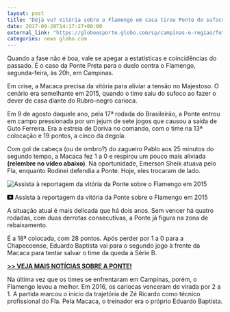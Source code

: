 ```yaml
---
layout: post
title: "Déjà vu? Vitória sobre o Flamengo em casa tirou Ponte do sufoco em 2015"
date: 2017-09-28T14:17:27+00:00
external_link: "https://globoesporte.globo.com/sp/campinas-e-regiao/futebol/times/ponte-preta/noticia/deja-vu-vitoria-sobre-o-flamengo-em-casa-tirou-ponte-do-sufoco-em-2015.ghtml"
categories: news globo.com
---
```

 
 
 

 
 
 
 

Quando a fase não é boa, vale se apegar a estatísticas e coincidências do passado. É o caso da Ponte Preta para o duelo contra o Flamengo, segunda-feira, às 20h, em Campinas.

 
 
 

Em crise, a Macaca precisa da vitória para aliviar a tensão no Majestoso. O cenário era semelhante em 2015, quando o time saiu do sufoco ao fazer o dever de casa diante do Rubro-negro carioca.

 
 
 

Em 9 de agosto daquele ano, pela 17ª rodada do Brasileirão, a Ponte entrou em campo pressionada por um jejum de sete jogos que causou a saída de Guto Ferreira. Era a estreia de Doriva no comando, com o time na 13ª colocação e 19 pontos, a cinco da degola.

 
 
 

Com gol de cabeça (ou de ombro?) do zagueiro Pablo aos 25 minutos do segundo tempo, a Macaca fez 1 a 0 e respirou um pouco mais aliviada **(relembre no vídeo abaixo)**. Na oportunidade, Emerson Sheik atuava pelo Fla, enquanto Rodinei defendia a Ponte. Hoje, eles trocaram de lado.

 
 
 
 <meta itemprop="name" content="Assista à reportagem da vitória da Ponte sobre o Flamengo em 2015"> <meta itemprop="thumbnailUrl" content="https://s03.video.glbimg.com/x720/4381818.jpg"> <meta itemprop="datePublished" content="2017-09-28T13:47:26.549Z"> <meta itemprop="uploadDate" content="2017-09-28T13:47:26.549Z"> 

 

 
  ![Assista à reportagem da vitória da Ponte sobre o Flamengo em 2015](https://s03.video.glbimg.com/x720/4381818.jpg "Assista à reportagem da vitória da Ponte sobre o Flamengo em 2015") 
 
 
 

_<svg xmlns="http://www.w3.org/2000/svg" width="14px" height="11px" viewbox="0 0 14 11"><path d="M14,9.16666667 C14,10.175 13.19,11 12.2,11 L1.8,11 C0.81,11 0,10.175 0,9.16666667 L0,1.83333333 C0,0.825 0.81,0 1.8,0 L12.2,0 C13.19,0 14,0.825 14,1.83333333 L14,9.16666667 Z M10.6,5.5 L5.2,2.5025 L5.2,8.48833333 L10.6,5.5 L10.6,5.5 Z" id="Shape"></path></svg>_ Assista à reportagem da vitória da Ponte sobre o Flamengo em 2015

 
 
 
 

A situação atual é mais delicada que há dois anos. Sem vencer há quatro rodadas, com duas derrotas consecutivas, a Ponte já figura na zona de rebaixamento.

 
 
 

É a 18ª colocada, com 28 pontos. Após perder por 1 a 0 para a Chapecoense, Eduardo Baptista vai para o segundo jogo à frente da Macaca para tentar salvar o time da queda à Série B.

 
 
 

[**\>\> VEJA MAIS NOTÍCIAS SOBRE A PONTE!**](http://globoesporte.globo.com/sp/campinas-e-regiao/futebol/times/ponte-preta/)

 
 
 

 
 
 

Na última vez que os times se enfrentaram em Campinas, porém, o Flamengo levou a melhor. Em 2016, os cariocas venceram de virada por 2 a 1. A partida marcou o início da trajetória de Zé Ricardo como técnico profissional do Fla. Pela Macaca, o treinador era o próprio Eduardo Baptista.

 
 
